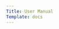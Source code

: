 ```yaml
---
Title: User Manual
Template: docs
---
```

<!-- <div class="has-text-centered" style="margin-top: 8rem;">
    <i class="fa fa-book has-text-light" style="font-size: 6em;"></i>
    <h1 class="title has-text-danger">User manual</h1>
</div> -->

